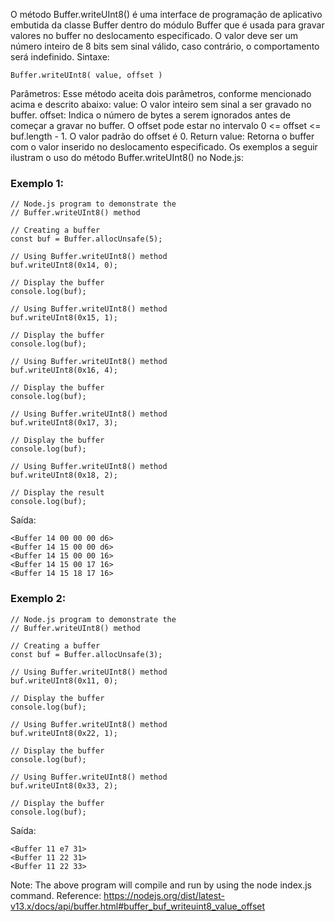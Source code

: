 O método Buffer.writeUInt8() é uma interface de programação de aplicativo embutida da classe Buffer dentro do módulo Buffer que é usada para gravar valores no buffer no deslocamento especificado. O valor deve ser um número inteiro de 8 bits sem sinal válido, caso contrário, o comportamento será indefinido. 
Sintaxe:
```
Buffer.writeUInt8( value, offset )
```

Parâmetros: Esse método aceita dois parâmetros, conforme mencionado acima e descrito abaixo:
value: O valor inteiro sem sinal a ser gravado no buffer.
offset: Indica o número de bytes a serem ignorados antes de começar a gravar no buffer. O offset pode estar no intervalo 0 <= offset <= buf.length - 1. O valor padrão do offset é 0.
Return value: Retorna o buffer com o valor inserido no deslocamento especificado. Os exemplos a seguir ilustram o uso do método Buffer.writeUInt8() no Node.js: 
### Exemplo 1:
```node
// Node.js program to demonstrate the 
// Buffer.writeUInt8() method 
    
// Creating a buffer 
const buf = Buffer.allocUnsafe(5);

// Using Buffer.writeUInt8() method
buf.writeUInt8(0x14, 0);

// Display the buffer
console.log(buf); 

// Using Buffer.writeUInt8() method
buf.writeUInt8(0x15, 1);

// Display the buffer
console.log(buf); 

// Using Buffer.writeUInt8() method
buf.writeUInt8(0x16, 4);

// Display the buffer
console.log(buf); 

// Using Buffer.writeUInt8() method
buf.writeUInt8(0x17, 3);

// Display the buffer
console.log(buf); 

// Using Buffer.writeUInt8() method
buf.writeUInt8(0x18, 2);
    
// Display the result 
console.log(buf);
```
Saída:
```
<Buffer 14 00 00 00 d6>
<Buffer 14 15 00 00 d6>
<Buffer 14 15 00 00 16>
<Buffer 14 15 00 17 16>
<Buffer 14 15 18 17 16>
```

### Exemplo 2:
```node
// Node.js program to demonstrate the 
// Buffer.writeUInt8() method 
    
// Creating a buffer 
const buf = Buffer.allocUnsafe(3);

// Using Buffer.writeUInt8() method
buf.writeUInt8(0x11, 0);

// Display the buffer
console.log(buf); 

// Using Buffer.writeUInt8() method
buf.writeUInt8(0x22, 1);

// Display the buffer
console.log(buf); 

// Using Buffer.writeUInt8() method
buf.writeUInt8(0x33, 2);

// Display the buffer
console.log(buf);
```
Saída:
```
<Buffer 11 e7 31>
<Buffer 11 22 31>
<Buffer 11 22 33>
```

Note: The above program will compile and run by using the node index.js command. Reference: https://nodejs.org/dist/latest-v13.x/docs/api/buffer.html#buffer_buf_writeuint8_value_offset



